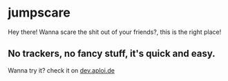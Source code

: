 # jumpscare

Hey there! Wanna scare the shit out of your friends?, this is the right place!
## **No trackers, no fancy stuff, it's quick and easy.**

Wanna try it? check it on [dev.aploi.de](https://dev.aploi.de/love/)
